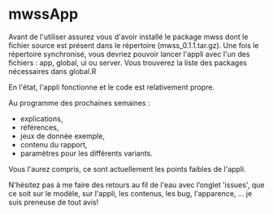 # mwssApp
Avant de l'utiliser assurez vous d'avoir installé le package mwss dont le fichier source est présent dans le répertoire (mwss_0.1.1.tar.gz).
Une fois le répertoire synchronisé, vous devriez pouvoir lancer l'appli avec l'un des fichiers : app, global, ui ou server.
Vous trouverez la liste des packages nécessaires dans global.R


En l'état, l'appli fonctionne et le code est relativement propre.

Au programme des prochaines semaines :
- explications,
- références,
- jeux de donnée exemple,
- contenu du rapport,
- paramètres pour les différents variants.


Vous l'aurez compris, ce sont actuellement les points faibles de l'appli.

N'hésitez pas à me faire des retours au fil de l'eau avec l’onglet 'issues', que ce soit sur le modèle, sur l'appli, les contenus, les bug, l'apparence, ... je suis preneuse de tout avis! 
